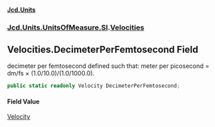 #### [Jcd.Units](index 'index')
### [Jcd.Units.UnitsOfMeasure.SI](Jcd.Units.UnitsOfMeasure.SI 'Jcd.Units.UnitsOfMeasure.SI').[Velocities](Velocities 'Jcd.Units.UnitsOfMeasure.SI.Velocities')

## Velocities.DecimeterPerFemtosecond Field

decimeter per femtosecond defined such that: meter per picosecond = dm/fs × (1.0/10.0)/(1.0/1000.0).

```csharp
public static readonly Velocity DecimeterPerFemtosecond;
```

#### Field Value
[Velocity](Velocity 'Jcd.Units.UnitTypes.Velocity')